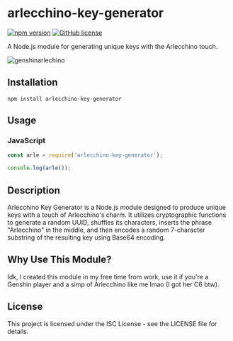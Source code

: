 # arlecchino-key-generator

[![npm version](https://img.shields.io/npm/v/arlecchino-key-generator.svg)](https://www.npmjs.com/package/arlecchino-key-generator)
[![GitHub license](https://img.shields.io/github/license/71Kevin/arlecchino-key-generator)](https://github.com/71Kevin/arlecchino-key-generator/LICENSE)

A Node.js module for generating unique keys with the Arlecchino touch.

![genshinarlechino](https://github.com/71Kevin/arlecchino-key-generator/assets/37316637/c1c8ad8b-67c6-411d-8bb1-4378d541d4c2)

## Installation

```
npm install arlecchino-key-generator
```

## Usage

### JavaScript

```javascript
const arle = require('arlecchino-key-generator');

console.log(arle());
```

## Description

Arlecchino Key Generator is a Node.js module designed to produce unique keys with a touch of Arlecchino's charm. It utilizes cryptographic functions to generate a random UUID, shuffles its characters, inserts the phrase "Arlecchino" in the middle, and then encodes a random 7-character substring of the resulting key using Base64 encoding.

## Why Use This Module?

Idk, I created this module in my free time from work, use it if you're a Genshin player and a simp of Arlecchino like me lmao (I got her C6 btw).

## License

This project is licensed under the ISC License - see the LICENSE file for details.
